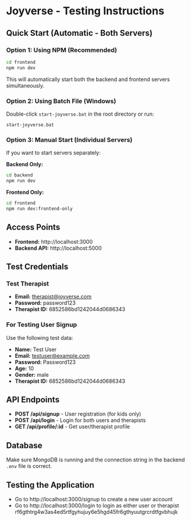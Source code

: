 # Joyverse - Testing Instructions

## Quick Start (Automatic - Both Servers)

### Option 1: Using NPM (Recommended)
```bash
cd frontend
npm run dev
```
This will automatically start both the backend and frontend servers simultaneously.

### Option 2: Using Batch File (Windows)
Double-click `start-joyverse.bat` in the root directory or run:
```batch
start-joyverse.bat
```

### Option 3: Manual Start (Individual Servers)
If you want to start servers separately:

**Backend Only:**
```bash
cd backend
npm run dev
```

**Frontend Only:**
```bash
cd frontend
npm run dev:frontend-only
```

## Access Points
- **Frontend:** http://localhost:3000
- **Backend API:** http://localhost:5000

## Test Credentials

### Test Therapist
- **Email:** therapist@joyverse.com
- **Password:** password123
- **Therapist ID:** 6852586bd1242044d0686343

### For Testing User Signup
Use the following test data:
- **Name:** Test User
- **Email:** testuser@example.com
- **Password:** Password123
- **Age:** 10
- **Gender:** male
- **Therapist ID:** 6852586bd1242044d0686343

## API Endpoints

- **POST /api/signup** - User registration (for kids only)
- **POST /api/login** - Login for both users and therapists
- **GET /api/profile/:id** - Get user/therapist profile

## Database
Make sure MongoDB is running and the connection string in the backend `.env` file is correct.

## Testing the Application
- Go to http://localhost:3000/signup to create a new user account
- Go to http://localhost:3000/login to login as either user or therapist
rf6gthtrg4w3as4ed5rtfgyhujuy6e5hgd45fr6gthyuutgrcrdtfgvbhujk